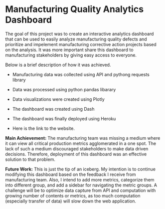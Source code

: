 # Manufacturing Quality Analytics Dashboard

The goal of this project was to create an interactive analytics dashboard that can be used to easily analyze manufacturing quality defects and prioritize and impelement manufacturing corrective action projects based on the analysis. It was more important share this dashboard to manufacturing stakeholders by giving easy access to everyone.

Below is a brief description of how it was achieved.
 - Manufacturing data was collected using API and pythong requests library

 - Data was processed using python pandas libarary
 - Data visualizations were created using Plotly
 - The dashboard was created using Dash
 - The dashboard was finally deployed using Heroku
 - Here is the link to the website.

**Main Achievement:** The manufacturing team was missing a medium where it can view all critical production metrics agglomerated in a one spot. The lack of such a medium discouraged stakeholders to make data driven decisions. Therefore, deployment of this dashboard was an effective solution to that problem.

**Future Work:** This is just the tip of an iceberg. My intention is to continue modifying this dashboard based on the feedback I receive from manufacturing team. Also, I intend to add more metrics, categorize them into different group, and add a sidebar for navigating the metric groups. A challenge will be to optimize data capture from API and computation with growing number of contents or metrics, as too much computation (especially transfer of data) will slow down the web application.
